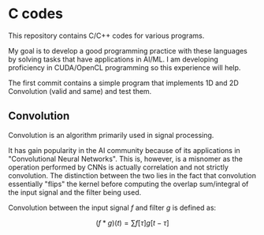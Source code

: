 # C codes

This repository contains C/C++ codes for various programs.

My goal is to develop a good programming practice with these languages by solving tasks that have applications in AI/ML. 
I am developing proficiency in CUDA/OpenCL programming so this experience will help.

The first commit contains a simple program that implements 1D and 2D Convolution (valid and same) and test them.

## Convolution

Convolution is an algorithm primarily used in signal processing.

It has gain popularity in the AI community because of its applications in "Convolutional Neural Networks". This is, however, is a misnomer as the operation performed by CNNs is actually correlation and not strictly convolution. The distinction between the two lies in the fact that convolution essentially "flips" the kernel before computing the overlap sum/integral of the input signal and the filter being used.

Convolution between the input signal $f$ and filter $g$ is defined as:

```math

(f*g)(t) = \sum f[\tau]g[t-\tau]

```


